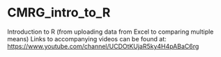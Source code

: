 # CMRG_intro_to_R
Introduction to R (from uploading data from Excel to comparing multiple means)
Links to accompanying videos can be found at: https://www.youtube.com/channel/UCDOtKUjaR5ky4H4pABaC6rg
